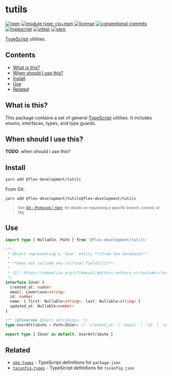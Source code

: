 # tutils

[![npm](https://img.shields.io/npm/v/@flex-development/tutils.svg)](https://npmjs.com/package/@flex-development/tutils)
[![module type: cjs+esm](https://img.shields.io/badge/module%20type-cjs%2Besm-brightgreen)](https://github.com/voxpelli/badges-cjs-esm)
[![license](https://img.shields.io/github/license/flex-development/tutils.svg)](LICENSE.md)
[![conventional commits](https://img.shields.io/badge/-conventional%20commits-fe5196?logo=conventional-commits&logoColor=ffffff)](https://conventionalcommits.org/)
[![typescript](https://img.shields.io/badge/-typescript-3178c6?logo=typescript&logoColor=ffffff)](https://typescriptlang.org/)
[![vitest](https://img.shields.io/badge/-vitest-6e9f18?style=flat&logo=vitest&logoColor=ffffff)](https://vitest.dev/)
[![yarn](https://img.shields.io/badge/-yarn-2c8ebb?style=flat&logo=yarn&logoColor=ffffff)](https://yarnpkg.com/)

[TypeScript][1] utilities.

## Contents

- [What is this?](#what-is-this)
- [When should I use this?](#when-should-i-use-this)
- [Install](#install)
- [Use](#use)
- [Related](#related)

## What is this?

This package contains a set of general [TypeScript][1] utilities. It includes enums, interfaces, types, and type guards.

## When should I use this?

**TODO**: when should i use this?

## Install

```sh
yarn add @flex-development/tutils
```

From Git:

```sh
yarn add @flex-development/tutils@flex-development/tutils
```

<blockquote>
  <small>
    See <a href='https://yarnpkg.com/features/protocols#git'>Git - Protocols | Yarn</a>
    &nbsp;for details on requesting a specific branch, commit, or tag.
  </small>
</blockquote>

## Use

```typescript
import type { Nullable, Path } from '@flex-development/tutils'

/**
 * Object representing a `User` entity **(from the database)**.
 *
 * **Does not include any [virtual fields][1]**.
 *
 * [1]: https://sequelize.org/v7/manual/getters-setters-virtuals#virtual-fields
 */
interface IUser {
  created_at: number
  email: Lowercase<string>
  id: number
  name: { first: Nullable<string>; last: Nullable<string> }
  updated_at: Nullable<number>
}

/** {@linkcode IUser} attributes. */
type UserAttribute = Path<IUser> // 'created_at' | 'email' | 'id' | 'name' | 'name.first' | 'name.last' | 'updated_at'

export type { IUser as default, UserAttribute }
```

## Related

- [`pkg-types`][2] - TypeScript definitions for `package.json`
- [`tsconfig-types`][3] - TypeScript definitions for `tsconfig.json`

[1]: https://typescriptlang.org/
[2]: https://github.com/flex-development/pkg-types
[3]: https://github.com/flex-development/tsconfig-types
